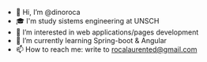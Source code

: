 - 👋 Hi, I’m @dinoroca
- 🎓 I'm study sistems engineering at UNSCH
- 👀 I’m interested in web applications/pages development
- 🌱 I’m currently learning Spring-boot & Angular
- 📫 How to reach me: write to rocalaurented@gmail.com

<!---
dinoroca/dinoroca is a ✨ special ✨ repository because its `README.md` (this file) appears on your GitHub profile.
You can click the Preview link to take a look at your changes.
--->
